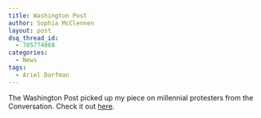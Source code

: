 ```yaml
---
title: Washington Post
author: Sophia McClennen
layout: post
dsq_thread_id:
  - 785774068
categories:
  - News
tags:
  - Ariel Dorfman
---
```


The Washington Post picked up my piece on millennial protesters from the Conversation. Check it out [here](https://www.washingtonpost.com/posteverything/wp/2015/12/15/everyone-hates-millennials-thats-very-bad-news-for-student-protesters/).
